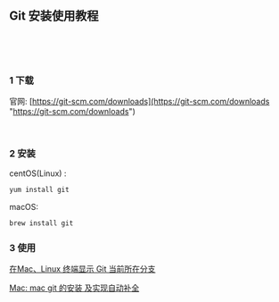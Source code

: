## Git 安装使用教程  

​    

​    

### 1 下载  

官网: [https://git-scm.com/downloads](https://git-scm.com/downloads "https://git-scm.com/downloads")  

​        

### 2 安装  

centOS(Linux) :  

```bash
yum install git
```

macOS:  

```bash
brew install git
```



### 3 使用  

[在Mac、Linux 终端显示 Git 当前所在分支](https://gist.github.com/yisibl/8281454 "https://gist.github.com/yisibl/8281454")  

[Mac: mac git 的安装 及实现自动补全](https://blog.csdn.net/DinnerHowe/article/details/79838444 "https://blog.csdn.net/DinnerHowe/article/details/79838444")

